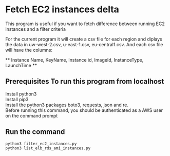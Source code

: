 # Fetch EC2 instances delta
This  program is useful if you want to fetch difference between running EC2 instances and a filter criteria 

For the current program it will create a csv file for each region and diplays the data in uw-west-2.csv, u-east-1.csv, eu-central1.csv. And each csv file will have the columns:

** Instance Name, KeyName, Instance id, ImageId, InstanceType, LaunchTime **

## Prerequisites To run this program from localhost
Install python3<br/>
Install pip3<br/>
Install the python3 packages boto3, requests, json and re.<br/>
Before running this command, you should be authenticated as a AWS user on the command prompt<br/>

## Run the command
```
python3 filter_ec2_instances.py
python3 list_elb_rds_ami_instances.py
```